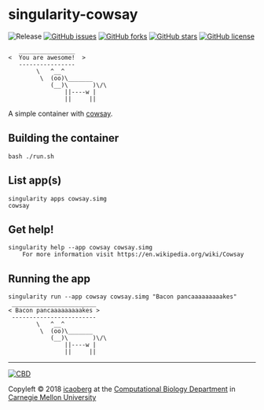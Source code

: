 # singularity-cowsay
![Release](https://img.shields.io/badge/release-prealpha-red.svg)
[![GitHub issues](https://img.shields.io/github/issues/icaoberg/singularity-cowsay.svg)](https://github.com/icaoberg/singularity-cowsay/issues)
[![GitHub forks](https://img.shields.io/github/forks/icaoberg/singularity-cowsay.svg)](https://github.com/icaoberg/singularity-cowsay/network)
[![GitHub stars](https://img.shields.io/github/stars/icaoberg/singularity-cowsay.svg)](https://github.com/icaoberg/singularity-cowsay/stargazers)
[![GitHub license](https://img.shields.io/badge/license-GPLv3-blue.svg)](https://www.gnu.org/licenses/quick-guide-gplv3.en.html)

```
   ________________
<  You are awesome!  >
   ----------------
        \   ^__^
         \  (oo)\_______
            (__)\       )\/\
                ||----w |
                ||     ||
```

A simple container with [cowsay](https://en.wikipedia.org/wiki/Cowsay).

## Building the container
```
bash ./run.sh
```

## List app(s)
```
singularity apps cowsay.simg                                     
cowsay
```

## Get help!
```
singularity help --app cowsay cowsay.simg
    For more information visit https://en.wikipedia.org/wiki/Cowsay
```

## Running the app

```
singularity run --app cowsay cowsay.simg "Bacon pancaaaaaaaaakes"
 ________________________
< Bacon pancaaaaaaaaakes >
 ------------------------
        \   ^__^
         \  (oo)\_______
            (__)\       )\/\
                ||----w |
                ||     ||
```

---
[![CBD](http://www.cbd.cmu.edu/wp-content/uploads/2017/07/wordpress-default.png)](http://www.cbd.cmu.edu)

Copyleft © 2018 [icaoberg](http://www.andrew.cmu.edu/~icaoberg) at the [Computational Biology Department](http://www.cbd.cmu.edu) in [Carnegie Mellon University](http://www.cmu.edu)
